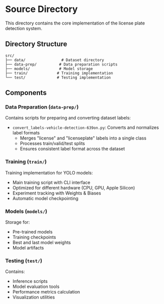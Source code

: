# Source Directory

This directory contains the core implementation of the license plate detection system.

## Directory Structure

```
src/
├── data/                # Dataset directory
├── data-prep/          # Data preparation scripts
├── models/             # Model storage
├── train/             # Training implementation
└── test/              # Testing implementation
```

## Components

### Data Preparation (`data-prep/`)

Contains scripts for preparing and converting dataset labels:
- `convert_labels-vehicle-detection-639on.py`: Converts and normalizes label formats
  - Merges "license" and "licenseplate" labels into a single class
  - Processes train/valid/test splits
  - Ensures consistent label format across the dataset

### Training (`train/`)

Training implementation for YOLO models:
- Main training script with CLI interface
- Optimized for different hardware (CPU, GPU, Apple Silicon)
- Experiment tracking with Weights & Biases
- Automatic model checkpointing

### Models (`models/`)

Storage for:
- Pre-trained models
- Training checkpoints
- Best and last model weights
- Model artifacts

### Testing (`test/`)

Contains:
- Inference scripts
- Model evaluation tools
- Performance metrics calculation
- Visualization utilities
